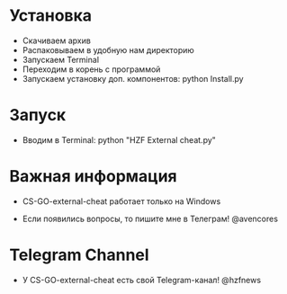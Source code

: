 # Установка
* Скачиваем архив
* Распаковываем в удобную нам директорию
* Запускаем Terminal
* Переходим в корень с программой
* Запускаем установку доп. компонентов: python Install.py

# Запуск
* Вводим в Terminal: python "HZF External cheat.py"

# Важная информация
* CS-GO-external-cheat работает только на Windows

* Если появились вопросы, то пишите мне в Телеграм! @avencores

# Telegram Channel
* У CS-GO-external-cheat есть свой Telegram-канал! @hzfnews

